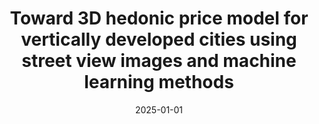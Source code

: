 ---
collection: publications
title: "Toward 3D hedonic price model for vertically developed cities using street view images and machine learning methods"
authors: "Ying Y., Dai S., Koeva M., Kuffer M., Persello C., Zhou W., Zevenbergen J"
date: 2025-01-01
venue: "Habitat International"
volume: "156"
pages: "103288"
doi: "10.1016/j.habitatint.2025.103288"
impact_factor: "7.0"
journal_type: "Journal Article"
citation: "Ying Y., Dai S., Koeva M., Kuffer M., Persello C., Zhou W., Zevenbergen J. Toward 3D hedonic price model for vertically developed cities using street view images and machine learning methods. Habitat International 156 (2025): 103288."
--- 